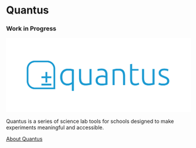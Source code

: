 # Quantus
### Work in Progress

![quantus logo](quantus_logo.jpg)

Quantus is a series of science lab tools for schools designed to make experiments meaningful and accessible.

[About Quantus](http://www.lelandjansen.com/project/quantus)
